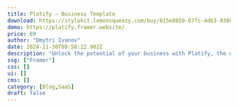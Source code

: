```yaml
---
title: Platify — Business Template
download: https://stylokit.lemonsqueezy.com/buy/615e0859-87fc-4d63-9380-fad4a6c3a428
demo: https://platify.framer.website/
price: 69
author: "Dmytri Ivanov"
date: 2024-11-30T09:58:22.902Z
description: "Unlock the potential of your business with Platify, the ultimate Framer template designed for innovative and dynamic companies."
ssg: ["Framer"]
css: []
ui: []
cms: []
category: [Blog,SaaS]
draft: false
---
```

